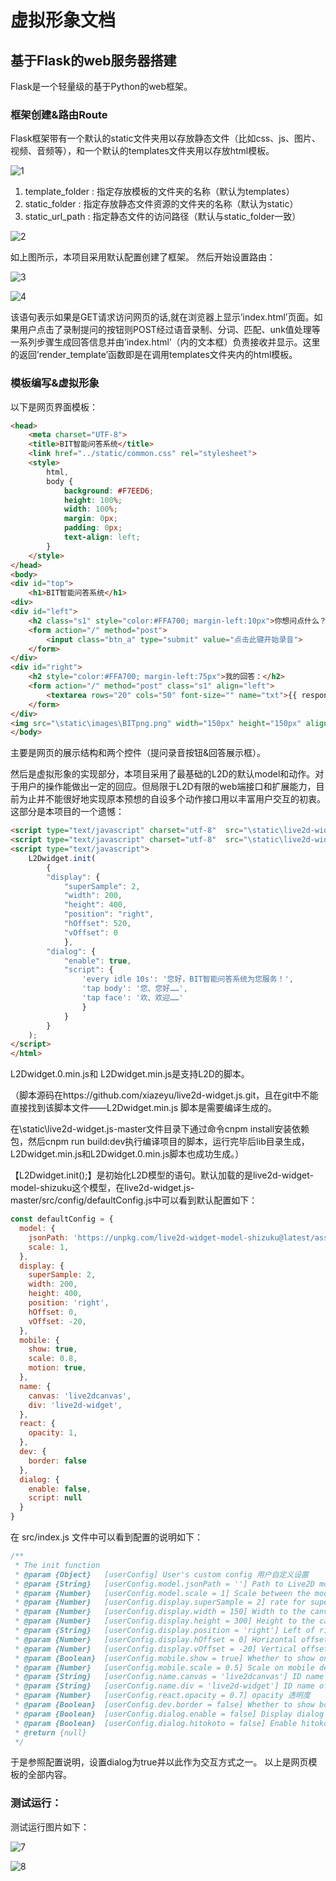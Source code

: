 # 虚拟形象文档

## 基于Flask的web服务器搭建

Flask是一个轻量级的基于Python的web框架。

### 框架创建&路由Route

Flask框架带有一个默认的static文件夹用以存放静态文件（比如css、js、图片、视频、音频等），和一个默认的templates文件夹用以存放html模板。

![1](MP用图\1.png)

1. template_folder : 指定存放模板的文件夹的名称（默认为templates）
2. static_folder : 指定存放静态文件资源的文件夹的名称（默认为static）
3. static_url_path : 指定静态文件的访问路径（默认与static_folder一致）

![2](MP用图\2.png)

如上图所示，本项目采用默认配置创建了框架。
然后开始设置路由：

![3](MP用图\3.png)

![4](MP用图\4.png)

该语句表示如果是GET请求访问网页的话,就在浏览器上显示’index.html’页面。如果用户点击了录制提问的按钮则POST经过语音录制、分词、匹配、unk值处理等一系列步骤生成回答信息并由’index.html’（内的文本框）负责接收并显示。这里的返回’render_template’函数即是在调用templates文件夹内的html模板。

### 模板编写&虚拟形象

以下是网页界面模板：

```html
<head>  
    <meta charset="UTF-8">  
    <title>BIT智能问答系统</title>  
    <link href="../static/common.css" rel="stylesheet">  
    <style>  
        html,  
        body {  
            background: #F7EED6;  
            height: 100%;  
            width: 100%;  
            margin: 0px;  
            padding: 0px;  
            text-align: left;  
        }  
    </style>  
</head>  
<body>  
<div id="top">  
    <h1>BIT智能问答系统</h1>  
<div>  
<div id="left">  
    <h2 class="s1" style="color:#FFA700; margin-left:10px">你想问点什么？</h2>  
    <form action="/" method="post">  
        <input class="btn_a" type="submit" value="点击此键开始录音">  
    </form>  
</div>  
<div id="right">  
    <h2 style="color:#FFA700; margin-left:75px">我的回答：</h2>  
    <form action="/" method="post" class="s1" align="left">  
        <textarea rows="20" cols="50" font-size="" name="txt">{{ response }} </textarea>
    </form>
</div>
<img src="\static\images\BITpng.png" width="150px" height="150px" align="left">
</body>

```

主要是网页的展示结构和两个控件（提问录音按钮&回答展示框）。

然后是虚拟形象的实现部分，本项目采用了最基础的L2D的默认model和动作。对于用户的操作能做出一定的回应。但局限于L2D有限的web端接口和扩展能力，目前为止并不能很好地实现原本预想的自设多个动作接口用以丰富用户交互的初衷。这部分是本项目的一个遗憾：

```html
<script type="text/javascript" charset="utf-8"  src="\static\live2d-widget.js-master\lib\L2Dwidget.0.min.js"></script>  
<script type="text/javascript" charset="utf-8"  src="\static\live2d-widget.js-master\lib\L2Dwidget.min.js"></script>  
<script type="text/javascript">  
    L2Dwidget.init(  
        {  
        "display": {  
            "superSample": 2,  
            "width": 200,  
            "height": 400,  
            "position": "right",  
            "hOffset": 520,  
            "vOffset": 0  
            },  
        "dialog": {  
            "enable": true,  
            "script": {  
                'every idle 10s': '您好，BIT智能问答系统为您服务！',  
                'tap body': '您、您好……',  
                'tap face': '欢、欢迎……'  
                }  
            }  
        }  
    );  
</script>  
</html>

```

L2Dwidget.0.min.js和 L2Dwidget.min.js是支持L2D的脚本。

（脚本源码在https://github.com/xiazeyu/live2d-widget.js.git，且在git中不能直接找到该脚本文件——L2Dwidget.min.js 脚本是需要编译生成的。

在\static\live2d-widget.js-master文件目录下通过命令cnpm install安装依赖包，然后cnpm run build:dev执行编译项目的脚本，运行完毕后lib目录生成，L2Dwidget.min.js和L2Dwidget.0.min.js脚本也成功生成。）

【L2Dwidget.init();】是初始化L2D模型的语句。默认加载的是live2d-widget-model-shizuku这个模型，在live2d-widget.js-master/src/config/defaultConfig.js中可以看到默认配置如下：

```javascript
const defaultConfig = {
  model: {
    jsonPath: 'https://unpkg.com/live2d-widget-model-shizuku@latest/assets/shizuku.model.json',
    scale: 1,
  },
  display: {
    superSample: 2,
    width: 200,
    height: 400,
    position: 'right',
    hOffset: 0,
    vOffset: -20,
  },
  mobile: {
    show: true,
    scale: 0.8,
    motion: true,
  },
  name: {
    canvas: 'live2dcanvas',
    div: 'live2d-widget',
  },
  react: {
    opacity: 1,
  },
  dev: {
    border: false
  },
  dialog: {
    enable: false,
    script: null
  }
}
```

在 src/index.js 文件中可以看到配置的说明如下：

```javascript
/**
 * The init function
 * @param {Object}   [userConfig] User's custom config 用户自定义设置
 * @param {String}   [userConfig.model.jsonPath = ''] Path to Live2D model's main json eg. `https://test.com/miku.model.json` model主文件路径
 * @param {Number}   [userConfig.model.scale = 1] Scale between the model and the canvas 模型与canvas的缩放
 * @param {Number}   [userConfig.display.superSample = 2] rate for super sampling rate 超采样等级
 * @param {Number}   [userConfig.display.width = 150] Width to the canvas which shows the model canvas的长度
 * @param {Number}   [userConfig.display.height = 300] Height to the canvas which shows the model canvas的高度
 * @param {String}   [userConfig.display.position = 'right'] Left of right side to show 显示位置：左或右
 * @param {Number}   [userConfig.display.hOffset = 0] Horizontal offset of the canvas canvas水平偏移
 * @param {Number}   [userConfig.display.vOffset = -20] Vertical offset of the canvas canvas垂直偏移
 * @param {Boolean}  [userConfig.mobile.show = true] Whether to show on mobile device 是否在移动设备上显示
 * @param {Number}   [userConfig.mobile.scale = 0.5] Scale on mobile device 移动设备上的缩放
 * @param {String}   [userConfig.name.canvas = 'live2dcanvas'] ID name of the canvas canvas元素的ID
 * @param {String}   [userConfig.name.div = 'live2d-widget'] ID name of the div div元素的ID
 * @param {Number}   [userConfig.react.opacity = 0.7] opacity 透明度
 * @param {Boolean}  [userConfig.dev.border = false] Whether to show border around the canvas 在canvas周围显示边界
 * @param {Boolean}  [userConfig.dialog.enable = false] Display dialog 显示人物对话框
 * @param {Boolean}  [userConfig.dialog.hitokoto = false] Enable hitokoto 使用一言API
 * @return {null}
 */

```
于是参照配置说明，设置dialog为true并以此作为交互方式之一。
以上是网页模板的全部内容。

### 测试运行：

测试运行图片如下：

![7](MP用图\7.png)

![8](MP用图\8.png)